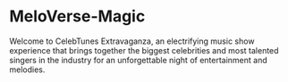 # MeloVerse-Magic
Welcome to CelebTunes Extravaganza, an electrifying music show experience that brings together the biggest celebrities and most talented singers in the industry for an unforgettable night of entertainment and melodies.
